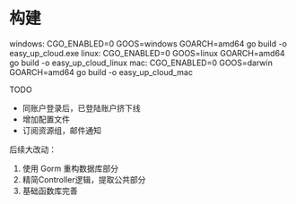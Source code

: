 # 构建

windows: CGO_ENABLED=0 GOOS=windows GOARCH=amd64 go build -o easy_up_cloud.exe
linux: CGO_ENABLED=0 GOOS=linux GOARCH=amd64 go build -o easy_up_cloud_linux
mac: CGO_ENABLED=0 GOOS=darwin GOARCH=amd64 go build -o easy_up_cloud_mac


TODO
- 同账户登录后，已登陆账户挤下线
- 增加配置文件
- 订阅资源组，邮件通知

后续大改动：
1. 使用 Gorm 重构数据库部分
2. 精简Controller逻辑，提取公共部分
3. 基础函数库完善
